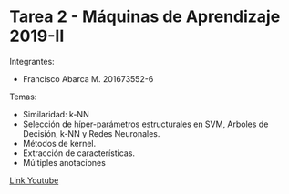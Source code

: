 # Tarea 2 - Máquinas de Aprendizaje 2019-II

Integrantes:
  - Francisco Abarca M. 201673552-6

Temas:
- Similaridad: k-NN
- Selección de hı́per-parámetros estructurales en SVM, Arboles de Decisión, k-NN y Redes Neuronales.
- Métodos de kernel.
- Extracción de características.
- Múltiples anotaciones

[Link Youtube](https://youtu.be/wWdgI-0ZilM)
